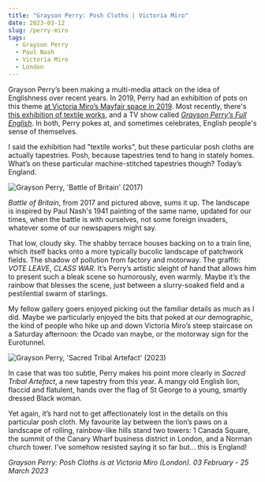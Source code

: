 ```yaml
---
title: "Grayson Perry: Posh Cloths | Victoria Miro"
date: 2023-03-12
slug: /perry-miro
tags:
  - Grayson Perry
  - Paul Nash
  - Victoria Miro
  - London
---
```


Grayson Perry’s been making a multi-media attack on the idea of Englishness over recent years. In 2019, Perry had an exhibition of pots on this theme [at Victoria Miro’s Mayfair space in 2019](https://www.victoria-miro.com/exhibitions/547/). Most recently, there's [this exhibition of textile works](https://online.victoria-miro.com/grayson-perry-london-venice-2023/), and a TV show called *[Grayson Perry’s Full English](https://www.theguardian.com/tv-and-radio/2023/jan/26/grayson-perry-full-english-review-comes-dangerously-close-to-tainting-the-artists-brand)*.  In both, Perry pokes at, and sometimes celebrates, English people's sense of themselves.

I said the exhibition had "textile works", but these particular posh cloths are actually tapestries. Posh, because tapestries tend to hang in stately homes. What’s on these particular machine-stitched tapestries though? Today’s England.

![Grayson Perry, 'Battle of Britain' (2017)](/perry-miro-1.jpeg)

*Battle of Britain*, from 2017 and pictured above, sums it up. The landscape is inspired by Paul Nash's 1941 painting of the same name, updated for our times, when the battle is with ourselves, not some foreign invaders, whatever some of our newspapers might say.

That low, cloudy sky. The shabby terrace houses backing on to a train line, which itself backs onto a more typically bucolic landscape of patchwork fields. The shadow of pollution from factory and motorway. The graffiti: *VOTE LEAVE*, *CLASS WAR*. It’s Perry’s artistic sleight of hand that allows him to present such a bleak scene so humorously, even warmly. Maybe it’s the rainbow that blesses the scene, just between a slurry-soaked field and a pestilential swarm of starlings.

My fellow gallery goers enjoyed picking out the familiar details as much as I did. Maybe we particularly enjoyed the bits that poked at *our* demographic, the kind of people who hike up and down Victoria Miro’s steep staircase on a Saturday afternoon: the Ocado van maybe, or the motorway sign for the Eurotunnel.

![Grayson Perry, 'Sacred Tribal Artefact' (2023)](/perry-miro-2.jpeg)

In case that was too subtle, Perry makes his point more clearly in *Sacred Tribal Artefact*, a new tapestry from this year. A mangy old English lion, flaccid and flatulent, hands over the flag of St George to a young, smartly dressed Black woman. 

Yet again, it’s hard not to get affectionately lost in the details on this particular posh cloth. My favourite lay between the lion’s paws on a landscape of rolling, rainbow-like hills stand two towers: 1 Canada Square, the summit of the Canary Wharf business district in London, and a Norman church tower. I’ve somehow resisted saying it so far but… this is England!

*Grayson Perry: Posh Cloths is at Victoria Miro (London). 03 February - 25 March 2023*

